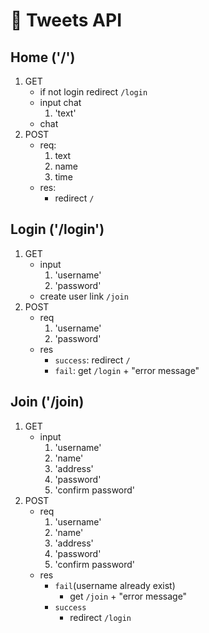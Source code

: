 # 🚀 Tweets API

## Home ('/')

1. GET
   - if not login redirect `/login`
   - input chat
     1. 'text'
   - chat
2. POST
   - req:
     1. text
     2. name
     3. time
   - res:
     - redirect `/`

## Login ('/login')

1. GET
   - input
     1. 'username'
     2. 'password'
   - create user link `/join`
2. POST
   - req
     1. 'username'
     2. 'password'
   - res
     - `success`: redirect `/`
     - `fail`: get `/login` + "error message"

## Join ('/join)

1. GET
   - input
     1. 'username'
     2. 'name'
     3. 'address'
     4. 'password'
     5. 'confirm password'
2. POST
   - req
     1. 'username'
     2. 'name'
     3. 'address'
     4. 'password'
     5. 'confirm password'
   - res
     - `fail`(username already exist)
       - get `/join` + "error message"
     - `success`
       - redirect `/login`
